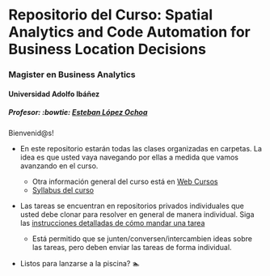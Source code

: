 # Repositorio del Curso: Spatial Analytics and Code Automation for Business Location Decisions
### Magister en Business Analytics
#### Universidad Adolfo Ibáñez
##### Profesor: :bowtie: [Esteban López Ochoa](https://estebanlp.github.io/mywebsite/index.html)

Bienvenid@s!

- En este repositorio estarán todas las clases organizadas en carpetas. La idea es que usted vaya navegando por ellas a medida que vamos avanzando en el curso. 
    * Otra información general del curso está en [Web Cursos](https://webcursos.uai.cl) 
    * [Syllabus del curso](Syllabus_SpatialAnalytics_UAI_LopezE.pdf)

- Las tareas se encuentran en repositorios privados individuales que usted debe clonar para resolver en general de manera individual. Siga las [instrucciones detalladas de cómo mandar una tarea](Instrucciones_de_como_hacer_las_tareas.pdff)
  * Está permitido que se junten/conversen/intercambien ideas sobre las tareas, pero deben enviar las tareas de forma individual. 

- Listos para lanzarse a la piscina? :swimmer:
